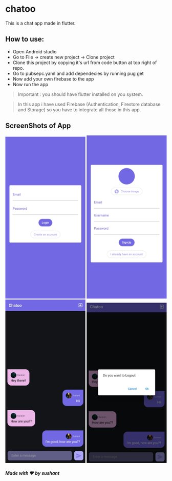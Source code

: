 # chatoo

This is a chat app made in flutter.

## How to use:
  * Open Android studio
  * Go to File -> create new project -> Clone project
  * Clone this project by copying it's url from code button at top right of repo.
  * Go to pubsepc.yaml and add dependecies by running pug get
  * Now add your own firebase to the app
  * Now run the app 
  > Important : you should have flutter installed on you system.
  
  > In this app i have used Firebase (Authentication, Firestore database and Storage) so you have to integrate all those in this app.

## ScreenShots of App
<img src="https://github.com/Sushant0402/chatoo/blob/master/image/1.jpg" width="250px"> <img src="https://github.com/Sushant0402/chatoo/blob/master/image/2.jpg" width="250px">
<img src="https://github.com/Sushant0402/chatoo/blob/master/image/3.jpg" width="250px"> <img src="https://github.com/Sushant0402/chatoo/blob/master/image/4.jpg" width="250px">

##### Made with ♥ by sushant
